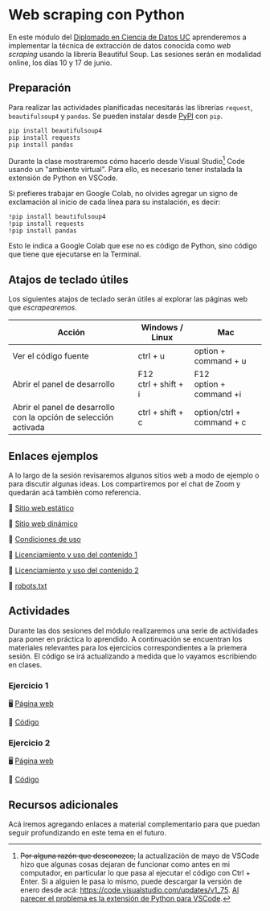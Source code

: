 # Web scraping con Python

En este módulo del [Diplomado en Ciencia de Datos UC](https://datascience.uc.cl/) aprenderemos a implementar la técnica de extracción de datos conocida como _web scraping_ usando la librería Beautiful Soup. Las sesiones serán en modalidad online, los días 10 y 17 de junio. 

## Preparación

Para realizar las actividades planificadas necesitarás las librerías `request`, `beautifulsoup4` y `pandas`. Se pueden instalar desde [PyPI](https://pypi.org/) con `pip`. 

```
pip install beautifulsoup4
pip install requests
pip install pandas
```

Durante la clase mostraremos cómo hacerlo desde Visual Studio[^1] Code usando un "ambiente virtual". Para ello, es necesario tener instalada la extensión de Python en VSCode. 

Si prefieres trabajar en Google Colab, no olvides agregar un signo de exclamación al inicio de cada línea para su instalación, es decir:

```
!pip install beautifulsoup4
!pip install requests
!pip install pandas
```
Esto le indica a Google Colab que ese no es código de Python, sino código que tiene que ejecutarse en la Terminal.

## Atajos de teclado útiles

Los siguientes atajos de teclado serán útiles al explorar las páginas web que _escrapearemos_.

| Acción | Windows / Linux | Mac |
|---|---|---|
| Ver el código fuente | ctrl +  u | option + command + u|
| Abrir el panel de desarrollo | F12<br/>ctrl + shift + i | F12<br/>option + command +i |
| Abrir el panel de desarrollo con la opción de selección activada | ctrl + shift + c | option/ctrl + command + c |



## Enlaces ejemplos

A lo largo de la sesión revisaremos algunos sitios web a modo de ejemplo o para discutir algunas ideas. Los compartiremos por el chat de Zoom y quedarán acá también como referencia.

:link: [Sitio web estático](https://datascience.uc.cl/que-es-ciencia-de-datos)

:link: [Sitio web dinámico](https://www.camara.cl/transparencia/asesoriasexternasgral.aspx)

:link: [Condiciones de uso](https://www.amazon.com/-/es/gp/help/customer/display.html?nodeId=508088&ref_=footer_cou) 

:link: [Licenciamiento y uso del contenido 1](http://programminghistorian.org/es/)

:link: [Licenciamiento y uso del contenido 2](https://prensa.presidencia.cl/)

:link: [robots.txt](memoriachilena.gob.cl/)


## Actividades

Durante las dos sesiones del módulo realizaremos una serie de actividades para poner en práctica lo aprendido. A continuación se encuentran los materiales relevantes para los ejercicios correspondientes a la priemera sesión. El código se irá actualizando a medida que lo vayamos escribiendo en clases.

### Ejercicio 1

:desktop_computer: [Página web](https://rivaquiroga.github.io/taller-web-scraping-python-2023/ejercicio-1.html)

:page_facing_up: [Código](https://www.dropbox.com/s/uhxmzj8uuamq9xz/ejercicio-1.py?dl=0)

### Ejercicio 2

:desktop_computer: [Página web](http://programminghistorian.org/es/lecciones/)

:page_facing_up: [Código](https://www.dropbox.com/s/xuy2l9cs6j9rnq6/ejercicio-2.py?dl=0)

## Recursos adicionales

Acá iremos agregando enlaces a material complementario para que puedan seguir profundizando en este tema en el futuro.

[^1]:  ~~Por alguna razón que desconozco,~~ la actualización de mayo de VSCode hizo que algunas cosas dejaran de funcionar como antes en mi computador, en particular lo que pasa al ejecutar el código con Ctrl + Enter. Si a alguien le pasa lo mismo, puede descargar la versión de enero desde acá: https://code.visualstudio.com/updates/v1_75. [Al parecer el problema es la extensión de Python para VSCode](https://github.com/microsoft/vscode-python/issues/21393).

